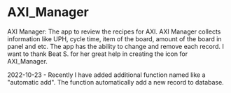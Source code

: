 # AXI_Manager
AXI Manager: The app to review the recipes for AXI. AXI Manager collects information like UPH, cycle time, item of the board, amount of the board in panel and etc. The app has the ability to change and remove each record. I want to thank Beat S. for her great help in creating the icon for AXI_Manager.

2022-10-23 - Recently I have added additional function named like a "automatic add". The function automatically add a new record to database.
